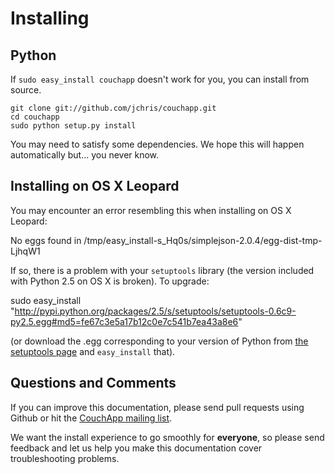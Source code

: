# Installing

## Python

If `sudo easy_install couchapp` doesn't work for you, you can install from source.

    git clone git://github.com/jchris/couchapp.git
    cd couchapp
    sudo python setup.py install

You may need to satisfy some dependencies. We hope this will happen automatically but... you never know.

## Installing on OS X Leopard

You may encounter an error resembling this when installing on OS X Leopard:

   No eggs found in /tmp/easy_install-s_Hq0s/simplejson-2.0.4/egg-dist-tmp-LjhqW1

If so, there is a problem with your `setuptools` library (the version included with Python 2.5 on OS X is broken). To upgrade:

   sudo easy_install "http://pypi.python.org/packages/2.5/s/setuptools/setuptools-0.6c9-py2.5.egg#md5=fe67c3e5a17b12c0e7c541b7ea43a8e6"

(or download the .egg corresponding to your version of Python from [the setuptools page](http://pypi.python.org/pypi/setuptools) and `easy_install` that).

## Questions and Comments

If you can improve this documentation, please send pull requests using Github or hit the [CouchApp mailing list](http://groups.google.com/group/couchapp). 

We want the install experience to go smoothly for **everyone**, so please send feedback and let us help you make this documentation cover troubleshooting problems.
